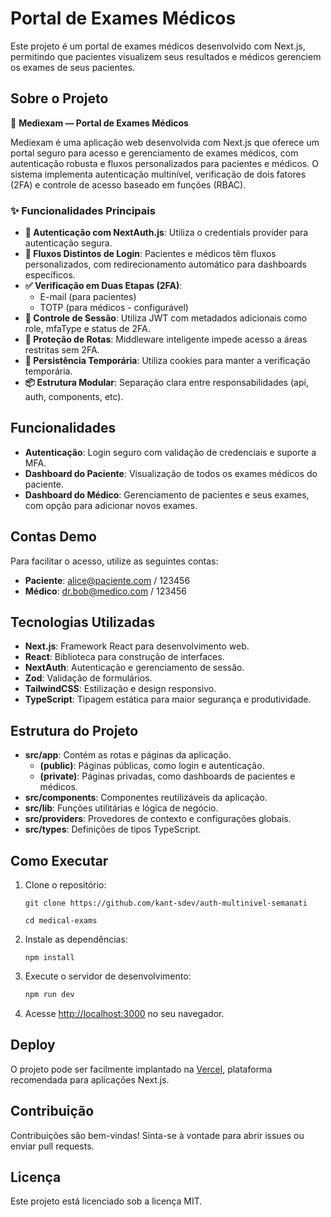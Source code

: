 # Portal de Exames Médicos

Este projeto é um portal de exames médicos desenvolvido com Next.js, permitindo que pacientes visualizem seus resultados e médicos gerenciem os exames de seus pacientes.

## Sobre o Projeto

🏥 **Mediexam — Portal de Exames Médicos**

Mediexam é uma aplicação web desenvolvida com Next.js que oferece um portal seguro para acesso e gerenciamento de exames médicos, com autenticação robusta e fluxos personalizados para pacientes e médicos. O sistema implementa autenticação multinível, verificação de dois fatores (2FA) e controle de acesso baseado em funções (RBAC).

### ✨ Funcionalidades Principais

- **🔐 Autenticação com NextAuth.js**: Utiliza o credentials provider para autenticação segura.
- **🔁 Fluxos Distintos de Login**: Pacientes e médicos têm fluxos personalizados, com redirecionamento automático para dashboards específicos.
- **✅ Verificação em Duas Etapas (2FA)**:
  - E-mail (para pacientes)
  - TOTP (para médicos - configurável)
- **🧠 Controle de Sessão**: Utiliza JWT com metadados adicionais como role, mfaType e status de 2FA.
- **🧭 Proteção de Rotas**: Middleware inteligente impede acesso a áreas restritas sem 2FA.
- **🍪 Persistência Temporária**: Utiliza cookies para manter a verificação temporária.
- **📦 Estrutura Modular**: Separação clara entre responsabilidades (api, auth, components, etc).

## Funcionalidades

- **Autenticação**: Login seguro com validação de credenciais e suporte a MFA.
- **Dashboard do Paciente**: Visualização de todos os exames médicos do paciente.
- **Dashboard do Médico**: Gerenciamento de pacientes e seus exames, com opção para adicionar novos exames.

## Contas Demo

Para facilitar o acesso, utilize as seguintes contas:

- **Paciente**: alice@paciente.com / 123456
- **Médico**: dr.bob@medico.com / 123456

## Tecnologias Utilizadas

- **Next.js**: Framework React para desenvolvimento web.
- **React**: Biblioteca para construção de interfaces.
- **NextAuth**: Autenticação e gerenciamento de sessão.
- **Zod**: Validação de formulários.
- **TailwindCSS**: Estilização e design responsivo.
- **TypeScript**: Tipagem estática para maior segurança e produtividade.

## Estrutura do Projeto

- **src/app**: Contém as rotas e páginas da aplicação.
  - **(public)**: Páginas públicas, como login e autenticação.
  - **(private)**: Páginas privadas, como dashboards de pacientes e médicos.
- **src/components**: Componentes reutilizáveis da aplicação.
- **src/lib**: Funções utilitárias e lógica de negócio.
- **src/providers**: Provedores de contexto e configurações globais.
- **src/types**: Definições de tipos TypeScript.

## Como Executar

1. Clone o repositório:
   ```
   git clone https://github.com/kant-sdev/auth-multinivel-semanati
   ```
   ```
   cd medical-exams
   ```

2. Instale as dependências:
   ```
   npm install
   ```

3. Execute o servidor de desenvolvimento:
   ```bash
   npm run dev
   ```

4. Acesse [http://localhost:3000](http://localhost:3000) no seu navegador.

## Deploy

O projeto pode ser facilmente implantado na [Vercel](https://vercel.com), plataforma recomendada para aplicações Next.js.

## Contribuição

Contribuições são bem-vindas! Sinta-se à vontade para abrir issues ou enviar pull requests.

## Licença

Este projeto está licenciado sob a licença MIT.
